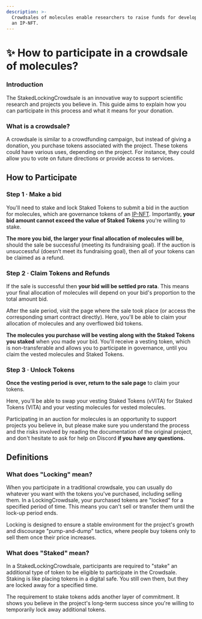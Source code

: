 ```yaml
---
description: >-
  Crowdsales of molecules enable researchers to raise funds for development of
  an IP-NFT.
---
```


# ✨ How to participate in a crowdsale of molecules?

### Introduction

The StakedLockingCrowdsale is an innovative way to support scientific research and projects you believe in. This guide aims to explain how you can participate in this process and what it means for your donation.

### What is a crowdsale?

A crowdsale is similar to a crowdfunding campaign, but instead of giving a donation, you purchase tokens associated with the project. These tokens could have various uses, depending on the project. For instance, they could allow you to vote on future directions or provide access to services.

## How to Participate

### Step 1 · Make a bid

You'll need to stake and lock Staked Tokens to submit a bid in the auction for molecules, which are governance tokens of an [IP-NFT](https://docs.molecule.to/documentation/ip-nft-protocol/intro-to-ip-nft). Importantly, **your bid amount cannot exceed the value of Staked Tokens** you're willing to stake.

**The more you bid, the larger your final allocation of molecules will be**, should the sale be successful (meeting its fundraising goal). If the auction is unsuccessful (doesn’t meet its fundraising goal), then all of your tokens can be claimed as a refund.

### Step 2 · Claim Tokens and Refunds

If the sale is successful then **your bid will be settled pro rata**. This means your final allocation of molecules will depend on your bid's proportion to the total amount bid.

After the sale period, visit the page where the sale took place (or access the corresponding smart contract directly). Here, you'll be able to claim your allocation of molecules and any overflowed bid tokens.

**The molecules you purchase will be vesting along with the Staked Tokens you staked** when you made your bid. You'll receive a vesting token, which is non-transferable and allows you to participate in governance, until you claim the vested molecules and Staked Tokens.

### Step 3 · Unlock Tokens

**Once the vesting period is over, return to the sale page** to claim your tokens.

Here, you'll be able to swap your vesting Staked Tokens (vVITA) for Staked Tokens (VITA) and your vesting molecules for vested molecules.

Participating in an auction for molecules is an opportunity to support projects you believe in, but please make sure you understand the process and the risks involved by reading the documentation of the original project, and don't hesitate to ask for help on Discord **if you have any questions.**

## Definitions

### What does "Locking" mean?

When you participate in a traditional crowdsale, you can usually do whatever you want with the tokens you've purchased, including selling them. In a LockingCrowdsale, your purchased tokens are "locked" for a specified period of time. This means you can't sell or transfer them until the lock-up period ends.

Locking is designed to ensure a stable environment for the project's growth and discourage "pump-and-dump" tactics, where people buy tokens only to sell them once their price increases.

### What does "Staked" mean?

In a StakedLockingCrowdsale, participants are required to "stake" an additional type of token to be eligible to participate in the Crowdsale. Staking is like placing tokens in a digital safe. You still own them, but they are locked away for a specified time.

The requirement to stake tokens adds another layer of commitment. It shows you believe in the project's long-term success since you're willing to temporarily lock away additional tokens.
